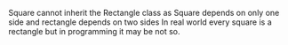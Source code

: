 Square cannot inherit the Rectangle class as Square depends on only one side and rectangle depends on two sides
In real world every square is a rectangle but in programming it may be not so.